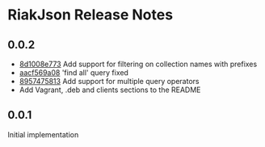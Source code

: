 # RiakJson Release Notes

## 0.0.2

* [8d1008e773](https://github.com/basho-labs/riak_json/commit/8d1008e7730cce41d53b6f51e36b0e5b443e129c) Add support for filtering on collection names with prefixes
* [aacf569a08](https://github.com/basho-labs/riak_json/commit/aacf569a082e22cb1d66723064958ed2d2f11489) 'find all' query fixed
* [8957475813](https://github.com/basho-labs/riak_json/commit/89574758131e9cabaadaa3b7f74e5fd65c8eb263) Add support for multiple query operators
* Add Vagrant, .deb and clients sections to the README

## 0.0.1

Initial implementation